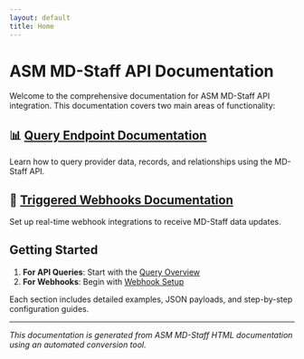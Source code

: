 ```yaml
---
layout: default
title: Home
---
```


# ASM MD-Staff API Documentation

Welcome to the comprehensive documentation for ASM MD-Staff API integration. This documentation covers two main areas of functionality:

## 📊 [Query Endpoint Documentation](asm_docs/query/)

Learn how to query provider data, records, and relationships using the MD-Staff API.

## 🔗 [Triggered Webhooks Documentation](asm_docs/triggered_webhooks/)

Set up real-time webhook integrations to receive MD-Staff data updates.

## Getting Started

1. **For API Queries**: Start with the [Query Overview](asm_docs/query/) 
2. **For Webhooks**: Begin with [Webhook Setup](asm_docs/triggered_webhooks/)

Each section includes detailed examples, JSON payloads, and step-by-step configuration guides.

---

*This documentation is generated from ASM MD-Staff HTML documentation using an automated conversion tool.*